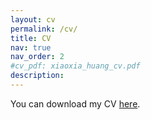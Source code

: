 ```yaml
---
layout: cv
permalink: /cv/
title: CV
nav: true
nav_order: 2
#cv_pdf: xiaoxia_huang_cv.pdf
description: 
---
```


You can download my CV [here](assets/files/xiaoxia_huang_cv.pdf).
